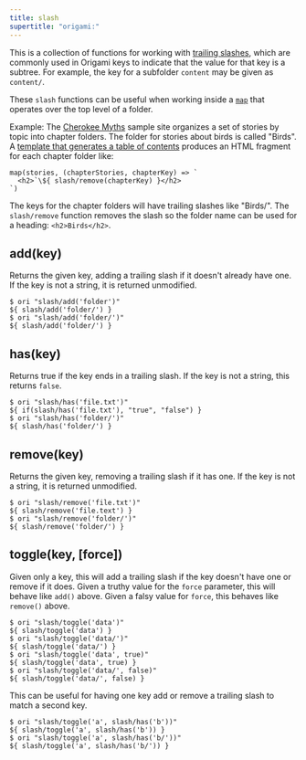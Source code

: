 ```yaml
---
title: slash
supertitle: "origami:"
---
```


This is a collection of functions for working with [trailing slashes](/async-tree/interface.html#trailing-slash-convention), which are commonly used in Origami keys to indicate that the value for that key is a subtree. For example, the key for a subfolder `content` may be given as `content/`.

These `slash` functions can be useful when working inside a [`map`](/builtins/tree/map.html) that operates over the top level of a folder.

Example: The [Cherokee Myths](https://cherokee-myths.netlify.app/) sample site organizes a set of stories by topic into chapter folders. The folder for stories about birds is called "Birds". A [template that generates a table of contents](https://github.com/WebOrigami/cherokee-myths/blob/main/src/toc.ori) produces an HTML fragment for each chapter folder like:

```
map(stories, (chapterStories, chapterKey) => `
  <h2>`\${ slash/remove(chapterKey) }</h2>
`)
```

The keys for the chapter folders will have trailing slashes like "Birds/". The `slash/remove` function removes the slash so the folder name can be used for a heading: `<h2>Birds</h2>`.

## add(key)

Returns the given key, adding a trailing slash if it doesn't already have one. If the key is not a string, it is returned unmodified.

```console
$ ori "slash/add('folder')"
${ slash/add('folder/') }
$ ori "slash/add('folder/')"
${ slash/add('folder/') }
```

## has(key)

Returns true if the key ends in a trailing slash. If the key is not a string, this returns `false`.

```console
$ ori "slash/has('file.txt')"
${ if(slash/has('file.txt'), "true", "false") }
$ ori "slash/has('folder/')"
${ slash/has('folder/') }
```

## remove(key)

Returns the given key, removing a trailing slash if it has one. If the key is not a string, it is returned unmodified.

```console
$ ori "slash/remove('file.txt')"
${ slash/remove('file.text') }
$ ori "slash/remove('folder/')"
${ slash/remove('folder/') }
```

## toggle(key, [force])

Given only a key, this will add a trailing slash if the key doesn't have one or remove if it does. Given a truthy value for the `force` parameter, this will behave like `add()` above. Given a falsy value for `force`, this behaves like `remove()` above.

```console
$ ori "slash/toggle('data')"
${ slash/toggle('data') }
$ ori "slash/toggle('data/')"
${ slash/toggle('data/') }
$ ori "slash/toggle('data', true)"
${ slash/toggle('data', true) }
$ ori "slash/toggle('data/', false)"
${ slash/toggle('data/', false) }
```

This can be useful for having one key add or remove a trailing slash to match a second key.

```console
$ ori "slash/toggle('a', slash/has('b'))"
${ slash/toggle('a', slash/has('b')) }
$ ori "slash/toggle('a', slash/has('b/'))"
${ slash/toggle('a', slash/has('b/')) }
```
